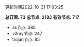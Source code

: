 更新时间2022-10-31 17:03:25

**总订阅: 73**
**总节点: 2183**
**有效节点: 717**
- ss节点: 385
- v2ray节点: 247
- trojan节点: 85
